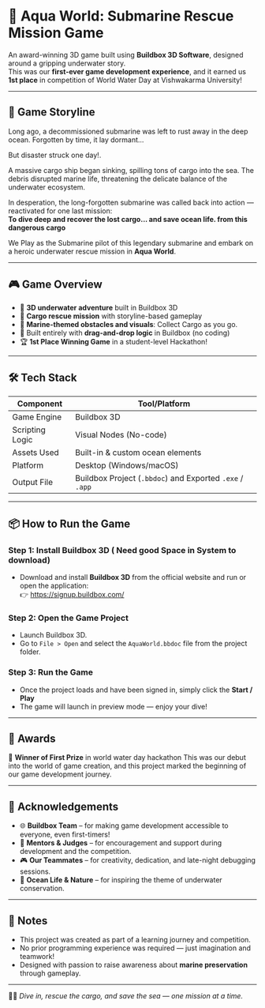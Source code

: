 # 🌊 Aqua World: Submarine Rescue Mission Game

An award-winning 3D game built using **Buildbox 3D Software**, designed around a gripping underwater story.  
This was our **first-ever game development experience**, and it earned us **1st place** in competition of World Water Day at Vishwakarma University!

---

## 📖 Game Storyline

Long ago, a decommissioned submarine was left to rust away in the deep ocean. Forgotten by time, it lay dormant... 

But disaster struck one day!.

A massive cargo ship began sinking, spilling tons of cargo into the sea. The debris disrupted marine life, threatening the delicate balance of the underwater ecosystem.

In desperation, the long-forgotten submarine was called back into action — reactivated for one last mission:  
**To dive deep and recover the lost cargo... and save ocean life. from this dangerous cargo**

We Play as the Submarine pilot of this legendary submarine and embark on a heroic underwater rescue mission in **Aqua World**.

---

## 🎮 Game Overview

- 🌊 **3D underwater adventure** built in Buildbox 3D
- 🚢 **Cargo rescue mission** with storyline-based gameplay
- 🐠 **Marine-themed obstacles and visuals**: Collect Cargo as you go.
- 🔧 Built entirely with **drag-and-drop logic** in Buildbox (no coding)
- 🏆 **1st Place Winning Game** in a student-level Hackathon!

---

## 🛠 Tech Stack

| Component        | Tool/Platform     |
|------------------|-------------------|
| Game Engine      | Buildbox 3D       |
| Scripting Logic  | Visual Nodes (No-code) |
| Assets Used      | Built-in & custom ocean elements |
| Platform         | Desktop (Windows/macOS) |
| Output File      | Buildbox Project (`.bbdoc`) and Exported `.exe` / `.app` |

---

## 📦 How to Run the Game

### Step 1: Install Buildbox 3D ( Need good Space in System to download)
- Download and install **Buildbox 3D** from the official website and run or open the application:  
  👉 https://signup.buildbox.com/

### Step 2: Open the Game Project
- Launch Buildbox 3D.
- Go to `File > Open` and select the `AquaWorld.bbdoc` file from the project folder.

### Step 3: Run the Game
- Once the project loads and have been signed in, simply click the **Start / Play** 
- The game will launch in preview mode — enjoy your dive!
---

## 🏅 Awards

🥇 **Winner of First Prize** in world water day hackathon
This was our debut into the world of game creation, and this project marked the beginning of our game development journey.

---

## 🙏 Acknowledgements

- 🌐 **Buildbox Team** – for making game development accessible to everyone, even first-timers!
- 🧠 **Mentors & Judges** – for encouragement and support during development and the competition.
- 🎮 **Our Teammates** – for creativity, dedication, and late-night debugging sessions.
- 🐚 **Ocean Life & Nature** – for inspiring the theme of underwater conservation.

---

## 📌 Notes

- This project was created as part of a learning journey and competition.
- No prior programming experience was required — just imagination and teamwork!
- Designed with passion to raise awareness about **marine preservation** through gameplay.

---

🧜‍♂️ *Dive in, rescue the cargo, and save the sea — one mission at a time.*

